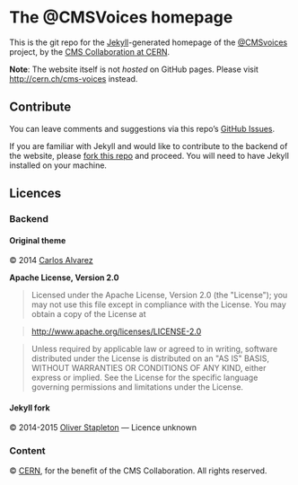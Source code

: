 The @CMSVoices homepage
===

This is the git repo for the [Jekyll](http://jekyllrb.com/)-generated homepage of the [@CMSvoices](https://twitter.com/CMSvoices) project, by the [CMS Collaboration at CERN](http://cern.ch/cms).

**Note**: The website itself is not *hosted* on GitHub pages. Please visit http://cern.ch/cms-voices instead.

## Contribute

You can leave comments and suggestions via this repo’s [GitHub Issues](https://github.com/CMSExperiment/CMS-Voices/issues).

If you are familiar with Jekyll and would like to contribute to the backend of the website, please [fork this repo](https://github.com/CMSExperiment/CMS-Voices/fork) and proceed. You will need to have Jekyll installed on your machine.

## Licences

### Backend

#### Original theme

&copy; 2014 [Carlos Alvarez](http://blacktie.co/2014/05/solid-multipurpose-theme/)

**Apache License, Version 2.0**

> Licensed under the Apache License, Version 2.0 (the "License"); you may not use this file except in compliance with the License. You may obtain a copy of the License at

>    http://www.apache.org/licenses/LICENSE-2.0

> Unless required by applicable law or agreed to in writing, software distributed under the License is distributed on an "AS IS" BASIS, WITHOUT WARRANTIES OR CONDITIONS OF ANY KIND, either express or implied. See the License for the specific language governing permissions and limitations under the License.

#### Jekyll fork

&copy; 2014-2015 [Oliver Stapleton](https://github.com/st4ple/solid-jekyll) &mdash; Licence unknown

### Content

&copy; [CERN](http://cern.ch), for the benefit of the CMS Collaboration. All rights reserved.
